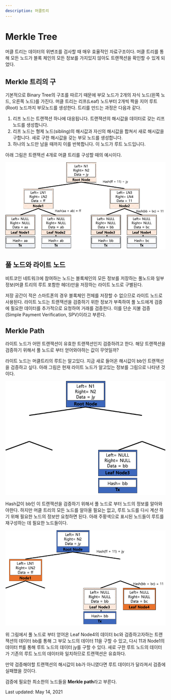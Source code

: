 ```yaml
---
description: 머클트리
---
```


# Merkle Tree

머클 트리는 데이터의 위변조를 검사할 때 매우 효율적인 자료구조이다. 머클 트리를 통해 모든 노드가 블록 체인의 모든 정보를 가지있지 않아도 트랜잭션을 확인할 수 있게 되었다.

## Merkle 트리의 구

기본적으로 Binary Tree의 구조를 따르기 때문에 부모 노드가 2개의 자식 노드\(왼쪽 노드, 오른쪽 노드\)를 가진다. 머클 트리는 리프\(Leaf\) 노드부터 2개씩 짝을 지어 루트\(Root\) 노드까지 부모노드를 생성한다. 트리를 만드는 과정은 다음과 같다.

1. 리프 노드는 트랜잭션 하나에 대응됩니다. 트랜잭션의 해시값을 데이터로 갖는 리프 노드를 생성합니다.
2. 리프 노드는 형제 노드\(sibling\)의 해시값과 자신의 해시값을 합쳐서 새로 해시값을 구합니다. 새로 구한 해시값을 갖는 부모 노드를 생성합니다.
3. 하나의 노드만 남을 때까지 이를 반복합니다. 이 노드가 루트 노드입니다.

 아래 그림은 트랜잭션 4개로 머클 트리를 구성할 때의 예시이다.

![Merkle tree containing 4 transaction](../.gitbook/assets/image%20%2895%29.png)

##  풀 노드와 라이트 노드

비트코인 네트워크에 참여하는 노드는 블록체인의 모든 정보를 저장하는 풀노드와 일부 정보\(머클 트리의 루트 포함한 헤더\)만을 저장하는 라이트 노드로 구별된다.

저장 공간이 적은 스마트폰의 경우 블록체인 전체를 저장할 수 없으므로 라이트 노드로 사용된다. 라이트 노드는 트랜잭션을 검증하기 위한 정보가 부족하여 풀 노드에게 검증에 필요한 데이터를 추가적으로 요청하여 거래를 검증한다. 이를 단순 지불 검증\(Simple Payment Verification, SPV\)이라고 부른다. 

## Merkle Path

라이트 노드가 어떤 트랜잭션이 유효한 트랜잭션인지 검증하려고 한다. 해당 트랜잭션을 검증하기 위해서 풀 노드로 부터 얻어와야하는 값이 무엇일까?

라이트 노드는 머클트리의 루트는 알고있다. 지금 새로 들어온 해시값이 bb인 트랜잭션을 검증하고 싶다. 아래 그림은 현재 라이트 노드가 알고있는 정보를 그림으로 나타낸 것이다.

![Light Node](../.gitbook/assets/image%20%2891%29.png)

Hash값이 bb인 이 트랜잭션을 검증하기 위해서 풀 노드로 부터 노드의 정보를 알아와야한다. 하지만 머클 트리의 모든 노드를 알아올 필요는 없고, 루트 노드를 다시 계산 하기 위해 필요한 노드의 정보만 요청하면 된다. 아래 주황색으로 표시된 노드들이 루트를 재구성하는 데 필요한 노드들이다.

![Merkle path](../.gitbook/assets/image%20%28100%29.png)

위 그림에서 풀 노드로 부터 얻어온 Leaf Node4의 데이터 bc와 검증하고자하는 트랜잭션의 데이터 bb를 통해 그 부모 노드의 데이터 11을 구할 수 있고, 다시 11과 Node1의 데이터 ff를 통해 루트 노드의 데이터 jy를 구할 수 있다. 새로 구한 루트 노드의 데이터가 기존의 루트 노드의 데이터와 일치하므로 트랜잭션은 유효하다.

만약 검증해야할 트랜잭션의 해시값이 bb가 아니였다면 루트 데이터가 달라져서 검증에 실패했을 것이다.

검증에 필요한 최소한의 노드들을 **Merkle path**라고 부른다.





Last updated: May 14, 2021

